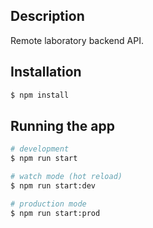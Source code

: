 ## Description

Remote laboratory backend API.

## Installation

```bash
$ npm install
```

## Running the app

```bash
# development
$ npm run start

# watch mode (hot reload)
$ npm run start:dev

# production mode
$ npm run start:prod
```
